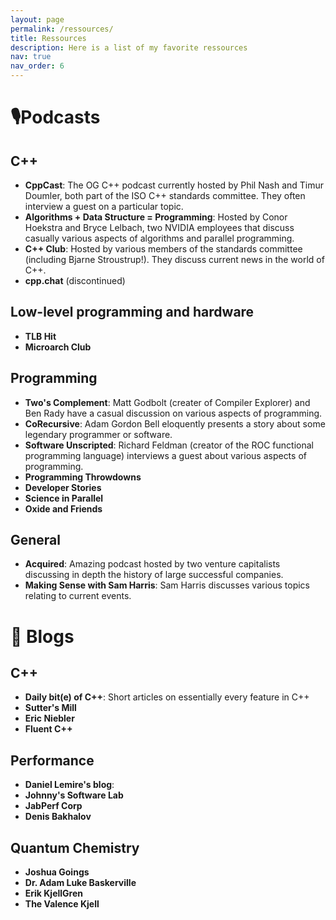 ```yaml
---
layout: page
permalink: /ressources/
title: Ressources
description: Here is a list of my favorite ressources 
nav: true
nav_order: 6
---
```


# 🎙️Podcasts
## C++
- **CppCast**: The OG C++ podcast currently hosted by Phil Nash and Timur Doumler, both part of the ISO C++ standards committee. They often interview a guest on a particular topic.
- **Algorithms + Data Structure = Programming**: Hosted by Conor Hoekstra and Bryce Lelbach, two NVIDIA employees that discuss casually various aspects of algorithms and parallel programming.
- **C++ Club**: Hosted by various members of the standards committee (including Bjarne Stroustrup!). They discuss current news in the world of C++.
- **cpp.chat** (discontinued)

## Low-level programming and hardware
- **TLB Hit**
- **Microarch Club**

## Programming
- **Two's Complement**: Matt Godbolt (creater of Compiler Explorer) and Ben Rady have a casual discussion on various aspects of programming.
- **CoRecursive**: Adam Gordon Bell eloquently presents a story about some legendary programmer or software.
- **Software Unscripted**: Richard Feldman (creator of the ROC functional programming language) interviews a guest about various aspects of programming.
- **Programming Throwdowns**
- **Developer Stories**
- **Science in Parallel**
- **Oxide and Friends**

## General
- **Acquired**: Amazing podcast hosted by two venture capitalists discussing in depth the history of large successful companies.
- **Making Sense with Sam Harris**: Sam Harris discusses various topics relating to current events.

# 📰 Blogs
## C++
- **Daily bit(e) of C++**: Short articles on essentially every feature in C++
- **Sutter's Mill**
- **Eric Niebler**
- **Fluent C++**

## Performance
- **Daniel Lemire's blog**:
- **Johnny's Software Lab**
- **JabPerf Corp**
- **Denis Bakhalov**

## Quantum Chemistry
- **Joshua Goings**
- **Dr. Adam Luke Baskerville**
- **Erik KjellGren**
- **The Valence Kjell**
